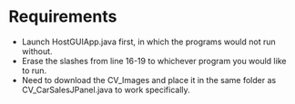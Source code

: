 # Requirements
- Launch HostGUIApp.java first, in which the programs would not run without.
- Erase the slashes from line 16-19 to whichever program you would like to run.
- Need to download the CV_Images and place it in the same folder as CV_CarSalesJPanel.java to work specifically.

